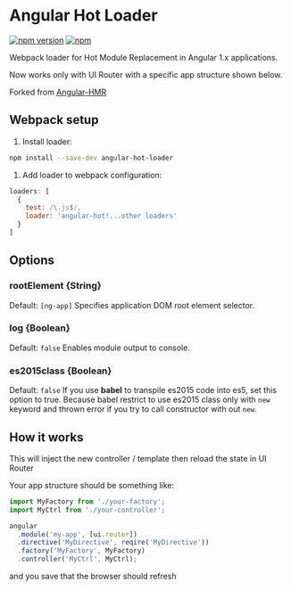 # Angular Hot Loader

[![npm version](https://badge.fury.io/js/angular-hot-loader.svg)](https://badge.fury.io/js/angular-hot-loader)
[![npm](https://img.shields.io/npm/dt/express.svg)](https://github.com/vitaliy-bobrov/angular-hot-loader)

Webpack loader for Hot Module Replacement in Angular 1.x applications.

Now works only with UI Router with a specific app structure shown below.

Forked from [Angular-HMR](https://github.com/yargalot/Angular-HMR)

## Webpack setup

1. Install loader:
```bash
npm install --save-dev angular-hot-loader
```
1. Add loader to webpack configuration:
```js
loaders: [
  {
    test: /\.js$/,
    loader: 'angular-hot!...other loaders'
  }
]
```

## Options

### rootElement {String}
Default: `[ng-app]`
Specifies application DOM root element selector.

### log {Boolean}
Default: `false`
Enables module output to console.

### es2015class {Boolean}
Default: `false`
If you use **babel** to transpile es2015 code into es5, set this option to true.
Because babel restrict to use es2015 class only with `new` keyword and thrown error if you try to call constructor with out `new`.

## How it works
This will inject the new controller / template then reload the state in UI Router

Your app structure should be something like:

```js
import MyFactory from './your-factory';
import MyCtrl from './your-controller';

angular
  .module('my-app', [ui.router])
  .directive('MyDirective', reqire('MyDirective'))
  .factory('MyFactory', MyFactory)
  .controller('MyCtrl', MyCtrl);
```

and you save that the browser should refresh

